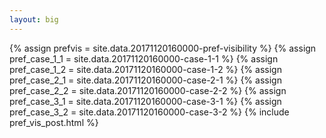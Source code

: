 ```yaml
---
layout: big
---
```

{% assign prefvis = site.data.20171120160000-pref-visibility %}
{% assign pref_case_1_1 = site.data.20171120160000-case-1-1 %}
{% assign pref_case_1_2 = site.data.20171120160000-case-1-2 %}
{% assign pref_case_2_1 = site.data.20171120160000-case-2-1 %}
{% assign pref_case_2_2 = site.data.20171120160000-case-2-2 %}
{% assign pref_case_3_1 = site.data.20171120160000-case-3-1 %}
{% assign pref_case_3_2 = site.data.20171120160000-case-3-2 %}
{% include pref_vis_post.html %}
